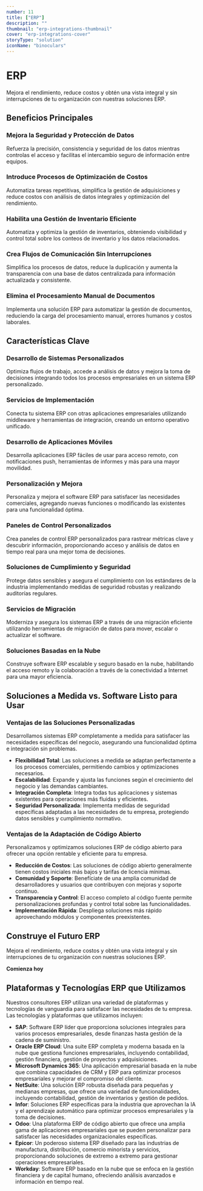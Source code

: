 ```yaml
---
number: 11
title: ["ERP"]
description: ""
thumbnail: "erp-integrations-thumbnail"
cover: "erp-integrations-cover"
storyType: "solution"
iconName: "binoculars"
---
```


# ERP

Mejora el rendimiento, reduce costos y obtén una vista integral y sin interrupciones de tu organización con nuestras soluciones ERP.

## Beneficios Principales

### Mejora la Seguridad y Protección de Datos

Refuerza la precisión, consistencia y seguridad de los datos mientras controlas el acceso y facilitas el intercambio seguro de información entre equipos.

### Introduce Procesos de Optimización de Costos

Automatiza tareas repetitivas, simplifica la gestión de adquisiciones y reduce costos con análisis de datos integrales y optimización del rendimiento.

### Habilita una Gestión de Inventario Eficiente

Automatiza y optimiza la gestión de inventarios, obteniendo visibilidad y control total sobre los conteos de inventario y los datos relacionados.

### Crea Flujos de Comunicación Sin Interrupciones

Simplifica los procesos de datos, reduce la duplicación y aumenta la transparencia con una base de datos centralizada para información actualizada y consistente.

### Elimina el Procesamiento Manual de Documentos

Implementa una solución ERP para automatizar la gestión de documentos, reduciendo la carga del procesamiento manual, errores humanos y costos laborales.

## Características Clave

### Desarrollo de Sistemas Personalizados

Optimiza flujos de trabajo, accede a análisis de datos y mejora la toma de decisiones integrando todos los procesos empresariales en un sistema ERP personalizado.

### Servicios de Implementación

Conecta tu sistema ERP con otras aplicaciones empresariales utilizando middleware y herramientas de integración, creando un entorno operativo unificado.

### Desarrollo de Aplicaciones Móviles

Desarrolla aplicaciones ERP fáciles de usar para acceso remoto, con notificaciones push, herramientas de informes y más para una mayor movilidad.

### Personalización y Mejora

Personaliza y mejora el software ERP para satisfacer las necesidades comerciales, agregando nuevas funciones o modificando las existentes para una funcionalidad óptima.

### Paneles de Control Personalizados

Crea paneles de control ERP personalizados para rastrear métricas clave y descubrir información, proporcionando acceso y análisis de datos en tiempo real para una mejor toma de decisiones.

### Soluciones de Cumplimiento y Seguridad

Protege datos sensibles y asegura el cumplimiento con los estándares de la industria implementando medidas de seguridad robustas y realizando auditorías regulares.

### Servicios de Migración

Moderniza y asegura los sistemas ERP a través de una migración eficiente utilizando herramientas de migración de datos para mover, escalar o actualizar el software.

### Soluciones Basadas en la Nube

Construye software ERP escalable y seguro basado en la nube, habilitando el acceso remoto y la colaboración a través de la conectividad a Internet para una mayor eficiencia.

## Soluciones a Medida vs. Software Listo para Usar

### Ventajas de las Soluciones Personalizadas

Desarrollamos sistemas ERP completamente a medida para satisfacer las necesidades específicas del negocio, asegurando una funcionalidad óptima e integración sin problemas.

- **Flexibilidad Total**: Las soluciones a medida se adaptan perfectamente a los procesos comerciales, permitiendo cambios y optimizaciones necesarios.
- **Escalabilidad**: Expande y ajusta las funciones según el crecimiento del negocio y las demandas cambiantes.
- **Integración Completa**: Integra todas tus aplicaciones y sistemas existentes para operaciones más fluidas y eficientes.
- **Seguridad Personalizada**: Implementa medidas de seguridad específicas adaptadas a las necesidades de tu empresa, protegiendo datos sensibles y cumplimiento normativo.

### Ventajas de la Adaptación de Código Abierto

Personalizamos y optimizamos soluciones ERP de código abierto para ofrecer una opción rentable y eficiente para tu empresa.

- **Reducción de Costos**: Las soluciones de código abierto generalmente tienen costos iniciales más bajos y tarifas de licencia mínimas.
- **Comunidad y Soporte**: Benefíciate de una amplia comunidad de desarrolladores y usuarios que contribuyen con mejoras y soporte continuo.
- **Transparencia y Control**: El acceso completo al código fuente permite personalizaciones profundas y control total sobre las funcionalidades.
- **Implementación Rápida**: Despliega soluciones más rápido aprovechando módulos y componentes preexistentes.

## Construye el Futuro ERP

Mejora el rendimiento, reduce costos y obtén una vista integral y sin interrupciones de tu organización con nuestras soluciones ERP.

**Comienza hoy**

## Plataformas y Tecnologías ERP que Utilizamos

Nuestros consultores ERP utilizan una variedad de plataformas y tecnologías de vanguardia para satisfacer las necesidades de tu empresa. Las tecnologías y plataformas que utilizamos incluyen:

- **SAP**: Software ERP líder que proporciona soluciones integrales para varios procesos empresariales, desde finanzas hasta gestión de la cadena de suministro.
- **Oracle ERP Cloud**: Una suite ERP completa y moderna basada en la nube que gestiona funciones empresariales, incluyendo contabilidad, gestión financiera, gestión de proyectos y adquisiciones.
- **Microsoft Dynamics 365**: Una aplicación empresarial basada en la nube que combina capacidades de CRM y ERP para optimizar procesos empresariales y mejorar el compromiso del cliente.
- **NetSuite**: Una solución ERP robusta diseñada para pequeñas y medianas empresas, que ofrece una variedad de funcionalidades, incluyendo contabilidad, gestión de inventarios y gestión de pedidos.
- **Infor**: Soluciones ERP específicas para la industria que aprovechan la IA y el aprendizaje automático para optimizar procesos empresariales y la toma de decisiones.
- **Odoo**: Una plataforma ERP de código abierto que ofrece una amplia gama de aplicaciones empresariales que se pueden personalizar para satisfacer las necesidades organizacionales específicas.
- **Epicor**: Un poderoso sistema ERP diseñado para las industrias de manufactura, distribución, comercio minorista y servicios, proporcionando soluciones de extremo a extremo para gestionar operaciones empresariales.
- **Workday**: Software ERP basado en la nube que se enfoca en la gestión financiera y de capital humano, ofreciendo análisis avanzados e información en tiempo real.
